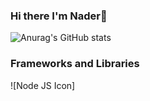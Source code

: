 ### Hi there I'm Nader👋

![Anurag's GitHub stats](https://github-readme-stats.vercel.app/api?username=NADERLKARAM&theme=gruvbox&show_icons=true)


###  Frameworks and Libraries
![Node JS Icon]


